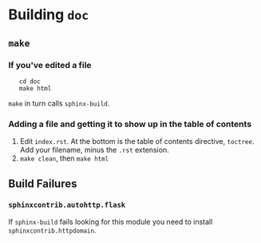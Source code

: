 # Building `doc`

## `make`

### If you've edited a file

```
   cd doc
   make html
```
`make` in turn calls `sphinx-build`.

### Adding a file and getting it to show up in the table of contents

1. Edit `index.rst`. At the bottom is the table of contents directive, `toctree`. Add your filename, minus the `.rst` extension.
1. `make clean`, then `make html`

## Build Failures

### `sphinxcontrib.autohttp.flask`

If `sphinx-build` fails looking for this module you need to install `sphinxcontrib.httpdomain`.
